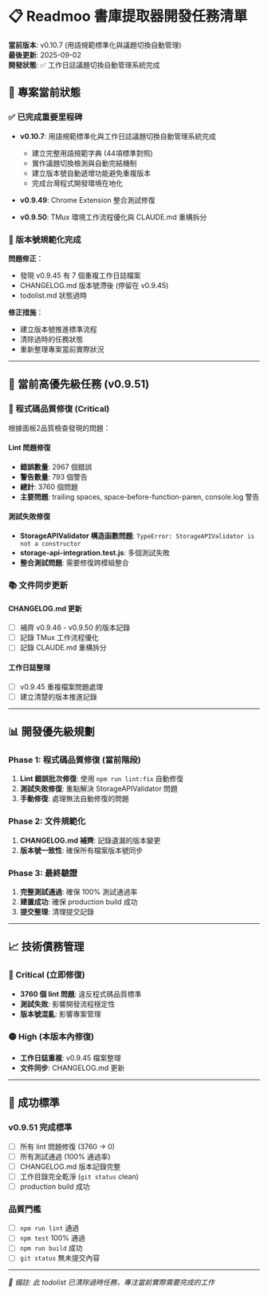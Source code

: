 # 📋 Readmoo 書庫提取器開發任務清單

**當前版本**: v0.10.7 (用語規範標準化與議題切換自動管理)  
**最後更新**: 2025-09-02  
**開發狀態**: ✅ 工作日誌議題切換自動管理系統完成

## 🎯 專案當前狀態


### ✅ 已完成重要里程碑

- **v0.10.7**: 用語規範標準化與工作日誌議題切換自動管理系統完成
  - 建立完整用語規範字典 (44項標準對照)
  - 實作議題切換檢測與自動完結機制
  - 建立版本號自動遞增功能避免重複版本
  - 完成台灣程式開發環境在地化

- **v0.9.49**: Chrome Extension 整合測試修復
- **v0.9.50**: TMux 環境工作流程優化與 CLAUDE.md 重構拆分

### 🚨 版本號規範化完成

**問題修正**：
- 發現 v0.9.45 有 7 個重複工作日誌檔案
- CHANGELOG.md 版本號滯後 (停留在 v0.9.45)
- todolist.md 狀態過時

**修正措施**：
- 建立版本號推進標準流程
- 清除過時的任務狀態
- 重新整理專案當前實際狀況

---

## 🔧 當前高優先級任務 (v0.9.51)

### 🚨 程式碼品質修復 (Critical)

根據面板2品質檢查發現的問題：

#### Lint 問題修復
- **錯誤數量**: 2967 個錯誤
- **警告數量**: 793 個警告  
- **總計**: 3760 個問題
- **主要問題**: trailing spaces, space-before-function-paren, console.log 警告

#### 測試失敗修復
- **StorageAPIValidator 構造函數問題**: `TypeError: StorageAPIValidator is not a constructor`
- **storage-api-integration.test.js**: 多個測試失敗
- **整合測試問題**: 需要修復跨模組整合

### 📚 文件同步更新

#### CHANGELOG.md 更新
- [ ] 補齊 v0.9.46 - v0.9.50 的版本記錄
- [ ] 記錄 TMux 工作流程優化
- [ ] 記錄 CLAUDE.md 重構拆分

#### 工作日誌整理
- [ ] v0.9.45 重複檔案問題處理
- [ ] 建立清楚的版本推進記錄

---

## 📊 開發優先級規劃

### Phase 1: 程式碼品質修復 (當前階段)
1. **Lint 錯誤批次修復**: 使用 `npm run lint:fix` 自動修復
2. **測試失敗修復**: 重點解決 StorageAPIValidator 問題
3. **手動修復**: 處理無法自動修復的問題

### Phase 2: 文件規範化
1. **CHANGELOG.md 補齊**: 記錄遺漏的版本變更
2. **版本號一致性**: 確保所有檔案版本號同步

### Phase 3: 最終驗證
1. **完整測試通過**: 確保 100% 測試通過率
2. **建置成功**: 確保 production build 成功
3. **提交整理**: 清理提交記錄

---

## 📈 技術債務管理

### 🔴 Critical (立即修復)
- **3760 個 lint 問題**: 違反程式碼品質標準
- **測試失敗**: 影響開發流程穩定性
- **版本號混亂**: 影響專案管理

### 🟡 High (本版本內修復)
- **工作日誌重複**: v0.9.45 檔案整理
- **文件同步**: CHANGELOG.md 更新

---

## 🎯 成功標準

### v0.9.51 完成標準
- [ ] 所有 lint 問題修復 (3760 → 0)
- [ ] 所有測試通過 (100% 通過率)
- [ ] CHANGELOG.md 版本記錄完整
- [ ] 工作目錄完全乾淨 (`git status` clean)
- [ ] production build 成功

### 品質門檻
- [ ] `npm run lint` 通過
- [ ] `npm test` 100% 通過  
- [ ] `npm run build` 成功
- [ ] `git status` 無未提交內容

---

*📝 備註: 此 todolist 已清除過時任務，專注當前實際需要完成的工作*
